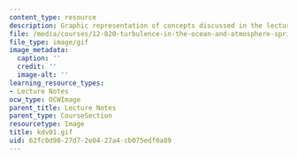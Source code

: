 ```yaml
---
content_type: resource
description: Graphic representation of concepts discussed in the lecture notes.
file: /media/courses/12-820-turbulence-in-the-ocean-and-atmosphere-spring-2007/62fc0d9827d72e0427a4cb075edf0a89_kdv01.gif
file_type: image/gif
image_metadata:
  caption: ''
  credit: ''
  image-alt: ''
learning_resource_types:
- Lecture Notes
ocw_type: OCWImage
parent_title: Lecture Notes
parent_type: CourseSection
resourcetype: Image
title: kdv01.gif
uid: 62fc0d98-27d7-2e04-27a4-cb075edf0a89
---
```

